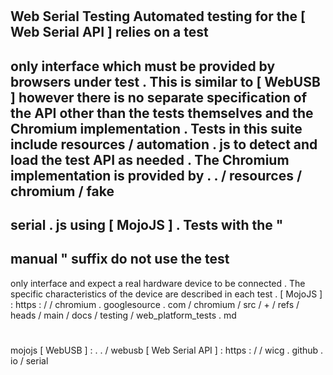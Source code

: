 #
Web
Serial
Testing
Automated
testing
for
the
[
Web
Serial
API
]
relies
on
a
test
-
only
interface
which
must
be
provided
by
browsers
under
test
.
This
is
similar
to
[
WebUSB
]
however
there
is
no
separate
specification
of
the
API
other
than
the
tests
themselves
and
the
Chromium
implementation
.
Tests
in
this
suite
include
resources
/
automation
.
js
to
detect
and
load
the
test
API
as
needed
.
The
Chromium
implementation
is
provided
by
.
.
/
resources
/
chromium
/
fake
-
serial
.
js
using
[
MojoJS
]
.
Tests
with
the
"
-
manual
"
suffix
do
not
use
the
test
-
only
interface
and
expect
a
real
hardware
device
to
be
connected
.
The
specific
characteristics
of
the
device
are
described
in
each
test
.
[
MojoJS
]
:
https
:
/
/
chromium
.
googlesource
.
com
/
chromium
/
src
/
+
/
refs
/
heads
/
main
/
docs
/
testing
/
web_platform_tests
.
md
#
mojojs
[
WebUSB
]
:
.
.
/
webusb
[
Web
Serial
API
]
:
https
:
/
/
wicg
.
github
.
io
/
serial
